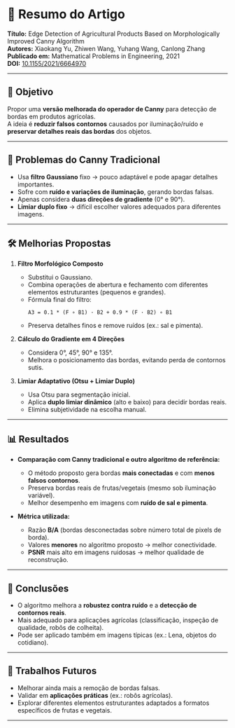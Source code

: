 # 📄 Resumo do Artigo
**Título:** Edge Detection of Agricultural Products Based on Morphologically Improved Canny Algorithm  
**Autores:** Xiaokang Yu, Zhiwen Wang, Yuhang Wang, Canlong Zhang  
**Publicado em:** Mathematical Problems in Engineering, 2021  
**DOI:** [10.1155/2021/6664970](https://doi.org/10.1155/2021/6664970)  

---

## 🎯 Objetivo
Propor uma **versão melhorada do operador de Canny** para detecção de bordas em produtos agrícolas.  
A ideia é **reduzir falsos contornos** causados por iluminação/ruído e **preservar detalhes reais das bordas** dos objetos.

---

## 🔑 Problemas do Canny Tradicional
- Usa **filtro Gaussiano** fixo → pouco adaptável e pode apagar detalhes importantes.  
- Sofre com **ruído e variações de iluminação**, gerando bordas falsas.  
- Apenas considera **duas direções de gradiente** (0° e 90°).  
- **Limiar duplo fixo** → difícil escolher valores adequados para diferentes imagens.

---

## 🛠 Melhorias Propostas
1. **Filtro Morfológico Composto**  
   - Substitui o Gaussiano.  
   - Combina operações de abertura e fechamento com diferentes elementos estruturantes (pequenos e grandes).  
   - Fórmula final do filtro:
     ```
     A3 = 0.1 * (F ∘ B1) · B2 + 0.9 * (F · B2) ∘ B1
     ```
   - Preserva detalhes finos e remove ruídos (ex.: sal e pimenta).

2. **Cálculo do Gradiente em 4 Direções**  
   - Considera 0°, 45°, 90° e 135°.  
   - Melhora o posicionamento das bordas, evitando perda de contornos sutis.  

3. **Limiar Adaptativo (Otsu + Limiar Duplo)**  
   - Usa Otsu para segmentação inicial.  
   - Aplica **duplo limiar dinâmico** (alto e baixo) para decidir bordas reais.  
   - Elimina subjetividade na escolha manual.

---

## 📊 Resultados
- **Comparação com Canny tradicional e outro algoritmo de referência:**  
  - O método proposto gera bordas **mais conectadas** e com **menos falsos contornos**.  
  - Preserva bordas reais de frutas/vegetais (mesmo sob iluminação variável).  
  - Melhor desempenho em imagens com **ruído de sal e pimenta**.  

- **Métrica utilizada:**  
  - Razão **B/A** (bordas desconectadas sobre número total de pixels de borda).  
  - Valores **menores** no algoritmo proposto → melhor conectividade.  
  - **PSNR** mais alto em imagens ruidosas → melhor qualidade de reconstrução.  

---

## 🧩 Conclusões
- O algoritmo melhora a **robustez contra ruído** e a **detecção de contornos reais**.  
- Mais adequado para aplicações agrícolas (classificação, inspeção de qualidade, robôs de colheita).  
- Pode ser aplicado também em imagens típicas (ex.: Lena, objetos do cotidiano).  

---

## 🚀 Trabalhos Futuros
- Melhorar ainda mais a remoção de bordas falsas.  
- Validar em **aplicações práticas** (ex.: robôs agrícolas).  
- Explorar diferentes elementos estruturantes adaptados a formatos específicos de frutas e vegetais.

---